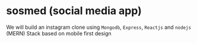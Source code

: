 # sosmed (social media app)

We will build an instagram clone using `Mongodb`, `Express`, `Reactjs` and `nodejs` (MERN) Stack based on mobile first design
